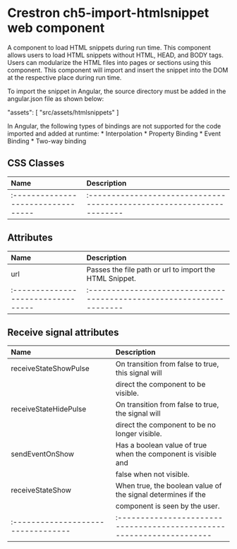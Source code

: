 # Crestron ch5-import-htmlsnippet web component
A component to load HTML snippets during run time.
This component allows users to load HTML snippets without HTML, HEAD, and BODY tags.
Users can modularize the HTML files into pages or sections using this component.
This component will import and insert the snippet into the DOM at the respective place
during run time.

To import the snippet in Angular, the source directory must be added in the angular.json file as shown below:

"assets": [
 "src/assets/htmlsnippets"
 ]

In Angular, the following types of bindings are not supported for the code imported and added at runtime:
	* Interpolation
	* Property Binding
	* Event Binding
	* Two-way binding



## CSS Classes
| Name                              | Description                                                          |
|:--------------------------------- |:-------------------------------------------------------------------- |
|:--------------------------------- |:-------------------------------------------------------------------- |


## Attributes
| Name                              | Description                                                          |
|:--------------------------------- |:-------------------------------------------------------------------- |
| url                               | Passes the file path or url to import the HTML Snippet.                |
|:--------------------------------- |:-------------------------------------------------------------------- |


## Receive signal attributes
| Name                              | Description                                                          |
|:--------------------------------- |:-------------------------------------------------------------------- |
| receiveStateShowPulse             | On transition from false to true, this signal will                   | 
|                                   | direct the component to be visible.                             |
| receiveStateHidePulse             | On transition from false to true, the signal will                    |
|                                   | direct the component to be no longer visible.                        |
| sendEventOnShow                   | Has a boolean value of true when the component is visible and        |
|                                   | false when not visible.                                                    |
| receiveStateShow                  | When true, the boolean value of the signal determines if the        |
|                                   | component is seen by the user.                                         |
|:--------------------------------- |:-------------------------------------------------------------------- |
